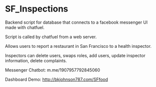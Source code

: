 # SF_Inspections
Backend script for database that connects to a facebook messenger UI made with chatfuel.

Script is called by chatfuel from a web server.

Allows users to report a restaurant in San Francisco to a health inspector.

Inspectors can delete users, swaps roles, add users, update inspector information, delete complaints.

Messenger Chatbot: m.me/1907957792845060

Dashboard Demo: http://bkjohnson787.com/SFfood



